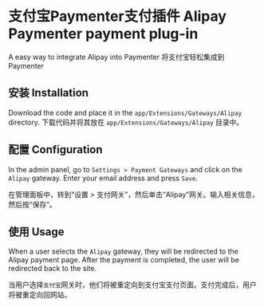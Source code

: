 # 支付宝Paymenter支付插件 Alipay Paymenter payment plug-in

A easy way to integrate Alipay into Paymenter
将支付宝轻松集成到 Paymenter

## 安装 Installation
Download the code and place it in the `app/Extensions/Gateways/Alipay` directory.
下载代码并将其放在 `app/Extensions/Gateways/Alipay` 目录中。
## 配置 Configuration
In the admin panel, go to `Settings > Payment Gateways` and click on the `Alipay` gateway. Enter your email address and press `Save`.

在管理面板中，转到“设置 > 支付网关”，然后单击“Alipay”网关。输入相关信息，然后按“保存”。

## 使用 Usage
When a user selects the `Alipay` gateway, they will be redirected to the Alipay payment page. After the payment is completed, the user will be redirected back to the site. 

当用户选择`支付宝`网关时，他们将被重定向到支付宝支付页面。支付完成后，用户将被重定向回网站。
